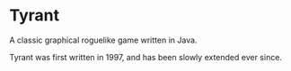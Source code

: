 # Tyrant

A classic graphical roguelike game written in Java.

Tyrant was first written in 1997, and has been slowly extended ever since.